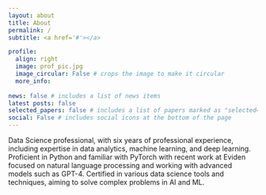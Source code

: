 ```yaml
---
layout: about
title: About
permalink: /
subtitle: <a href='#'></a>

profile:
  align: right
  image: prof_pic.jpg
  image_circular: False # crops the image to make it circular
  more_info:
  
news: false # includes a list of news items
latest posts: false 
selected_papers: false # includes a list of papers marked as "selected={true}"
social: False # includes social icons at the bottom of the page
---
```


Data Science professional, with six years of professional experience, including expertise in data analytics, machine learning, and deep learning. Proficient in Python and familiar with PyTorch with recent work at Eviden focused on natural language processing and working with advanced models such as GPT-4. Certified in various data science tools and techniques, aiming to solve complex problems in AI and ML.
